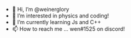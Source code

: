 - 👋 Hi, I’m @weinerglory
- 👀 I’m interested in physics and coding!
- 🌱 I’m currently learning Js and C++
- 📫 How to reach me ... wen#1525 on discord!

<!---
weinerglory/weinerglory is a ✨ special ✨ repository because its `README.md` (this file) appears on your GitHub profile.
You can click the Preview link to take a look at your changes.
--->
